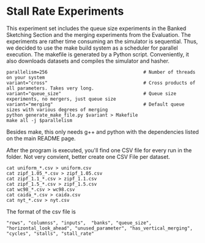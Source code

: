 # Stall Rate Experiments

This experiment set includes the queue size experiments in the Banked Sketching Section and the merging experiments from the Evaluation. The experiments are rather time consuming an the simulator is sequential. Thus, we decided to use the make build system as a scheduler for parallel execution. The makefile is generated by a Python script. Conveniently, it also downloads datasets and compiles the simulator and hasher.

```
parallelism=256                                   # Number of threads on your system
variant="cross"                                   # Cross products of all parameters. Takes very long.
variant="queue_size"                              # Queue size experiments, no mergers, just queue size
variant="merging"                                 # Default queue sizes with various degrees of merging
python generate_make_file.py $variant > Makefile
make all -j $parallelism
```

Besides make, this only needs g++ and python with the dependencies listed on the main README page.

After the program is executed, you'll find one CSV file for every run in the folder. Not very convient, better create one CSV File per dataset.
```
cat uniform_*.csv > uniform.csv
cat zipf_1.05_*.csv > zipf_1.05.csv
cat zipf_1.1_*.csv > zipf_1.1.csv
cat zipf_1.5_*.csv > zipf_1.5.csv
cat wc98_*.csv > wc98.csv
cat caida_*.csv > caida.csv
cat nyt_*.csv > nyt.csv
```

The format of the csv file is
```
"rows", "columnss", "inputs",  "banks", "queue_size", "horizontal_look_ahead", "unused_parameter", "has_vertical_merging", "cycles", "stalls", "stall_rate"
```                                           
